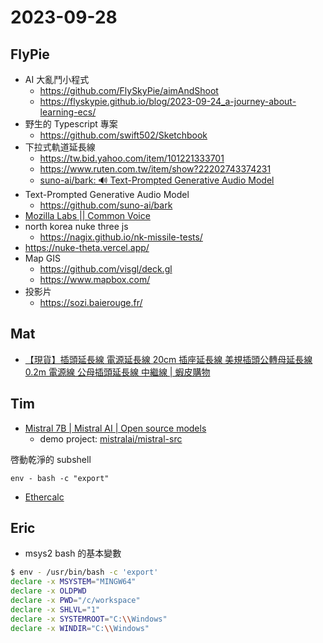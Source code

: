 # 2023-09-28

## FlyPie

- AI 大亂鬥小程式
  - https://github.com/FlySkyPie/aimAndShoot
  - https://flyskypie.github.io/blog/2023-09-24_a-journey-about-learning-ecs/
- 野生的 Typescript 專案
  - https://github.com/swift502/Sketchbook
- 下拉式軌道延長線
  - https://tw.bid.yahoo.com/item/101221333701
  - https://www.ruten.com.tw/item/show?22202743374231
  - [suno-ai/bark: 🔊 Text-Prompted Generative Audio Model](https://github.com/suno-ai/bark)
- Text-Prompted Generative Audio Model 
  - https://github.com/suno-ai/bark
- [Mozilla Labs || Common Voice](https://labs.mozilla.org/projects/common-voice/)
- north korea nuke three js
  - https://nagix.github.io/nk-missile-tests/
- https://nuke-theta.vercel.app/
- Map GIS
  - https://github.com/visgl/deck.gl
  - https://www.mapbox.com/
- 投影片
  - https://sozi.baierouge.fr/

## Mat

- [【現貨】插頭延長線 電源延長線 20cm 插座延長線 美規插頭公轉母延長線 0.2m 電源線 公母插頭延長線 中繼線 | 蝦皮購物](https://shopee.tw/product/23154687/11067228200)


## Tim

- [Mistral 7B | Mistral AI | Open source models](https://mistral.ai/news/announcing-mistral-7b/)
    - demo project: [mistralai/mistral-src](https://github.com/mistralai/mistral-src)

啓動乾淨的 subshell

```
env - bash -c "export"
```
- [Ethercalc](https://github.com/audreyt/ethercalc)
## Eric

- msys2 bash 的基本變數


```bash   
$ env - /usr/bin/bash -c 'export'
declare -x MSYSTEM="MINGW64"
declare -x OLDPWD
declare -x PWD="/c/workspace"
declare -x SHLVL="1"
declare -x SYSTEMROOT="C:\\Windows"
declare -x WINDIR="C:\\Windows"
```
